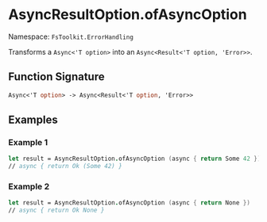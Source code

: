 # AsyncResultOption.ofAsyncOption

Namespace: `FsToolkit.ErrorHandling`

Transforms a `Async<'T option>` into an `Async<Result<'T option, 'Error>>`.

## Function Signature

```fsharp
Async<'T option> -> Async<Result<'T option, 'Error>>
```

## Examples

### Example 1

```fsharp
let result = AsyncResultOption.ofAsyncOption (async { return Some 42 })
// async { return Ok (Some 42) }
```

### Example 2

```fsharp
let result = AsyncResultOption.ofAsyncOption (async { return None })
// async { return Ok None }
```
